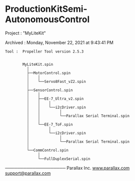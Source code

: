 # ProductionKitSemi-AutonomousControl

 Project :  "MyLiteKit"

Archived :  Monday, November 22, 2021 at 9:43:41 PM

    Tool :  Propeller Tool version 2.5.3


            MyLiteKit.spin
              │
              ├──MotorControl.spin
              │    │
              │    └──Servo8Fast_vZ2.spin
              │
              ├──SensorControl.spin
              │    │
              │    ├──EE-7_Ultra_v2.spin
              │    │    │
              │    │    └──i2cDriver.spin
              │    │         │
              │    │         └──Parallax Serial Terminal.spin
              │    │
              │    └──EE-7_ToF.spin
              │         │
              │         └──i2cDriver.spin
              │              │
              │              └──Parallax Serial Terminal.spin
              │
              └──CommControl.spin
                   │
                   └──FullDuplexSerial.spin


────────────────────
Parallax Inc.
www.parallax.com
support@parallax.com
